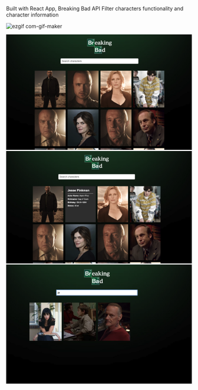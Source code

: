 Built with React App,
Breaking Bad API
Filter characters functionality and character information

![ezgif com-gif-maker](https://user-images.githubusercontent.com/62231878/102186961-357f7b00-3e68-11eb-8ac4-b88e645211d6.gif)



![](images/breakingbad.jpg)
![](images/breakingbad2.jpg)
![](images/breakingbad3.jpg)
